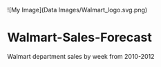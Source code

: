 ![My Image](Data Images/Walmart_logo.svg.png)

# Walmart-Sales-Forecast
Walmart department sales by week from 2010-2012
